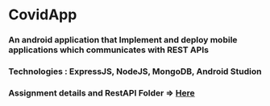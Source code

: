 # CovidApp
### An android application that Implement and deploy mobile applications which communicates with REST APIs
### Technologies : ExpressJS, NodeJS, MongoDB, Android Studion
### Assignment details and RestAPI Folder => [Here](https://drive.google.com/drive/folders/1zQB1e1DJm3yS9twhMPe-TmIO9juSi97B?usp=sharing) 

